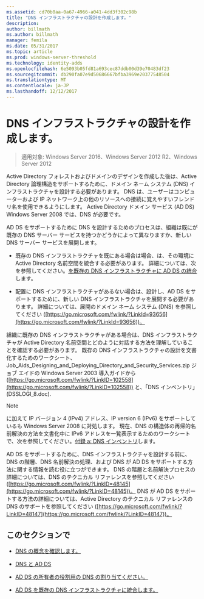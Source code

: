 ```yaml
---
ms.assetid: cd70b0aa-0a67-4966-a041-4dd3f302c98b
title: "DNS インフラストラクチャの設計を作成します。"
description: 
author: billmath
ms.author: billmath
manager: femila
ms.date: 05/31/2017
ms.topic: article
ms.prod: windows-server-threshold
ms.technology: identity-adds
ms.openlocfilehash: 6e5093b05fd81a693cec87ddb00d39e70483df23
ms.sourcegitcommit: db290fa07e9d50686667bfba3969e20377548504
ms.translationtype: MT
ms.contentlocale: ja-JP
ms.lasthandoff: 12/12/2017
---
```

# <a name="creating-a-dns-infrastructure-design"></a>DNS インフラストラクチャの設計を作成します。

>適用対象: Windows Server 2016、Windows Server 2012 R2、Windows Server 2012

Active Directory フォレストおよびドメインのデザインを作成した後は、Active Directory 論理構造をサポートするために、ドメイン ネーム システム (DNS) インフラストラクチャを設計する必要があります。 DNS は、ユーザーはコンピューターおよび IP ネットワーク上の他のリソースへの接続に覚えやすいフレンドリ名を使用できるようにします。 Active Directory ドメイン サービス (AD DS) Windows Server 2008 では、DNS が必要です。  
  
AD DS をサポートするために DNS を設計するためのプロセスは、組織は既にが既存の DNS サーバー サービスを持つかどうかによって異なりますか、新しい DNS サーバー サービスを展開します。  
  
-   既存の DNS インフラストラクチャを既にある場合は場合、は、その環境に Active Directory 名前空間を統合する必要があります。 詳細については、次を参照してください。[を既存の DNS インフラストラクチャに AD DS の統合](../../ad-ds/plan/Integrating-AD-DS-into-an-Existing-DNS-Infrastructure.md)します。  
  
-   配置に DNS インフラストラクチャがあるない場合は、設計し、AD DS をサポートするために、新しい DNS インフラストラクチャを展開する必要があります。 詳細については、展開のドメイン ネーム システム (DNS) を参照してください ([https://go.microsoft.com/fwlink/?LinkId=93656](https://go.microsoft.com/fwlink/?LinkId=93656))。  
  
組織に既存の DNS インフラストラクチャがある場合は、DNS インフラストラクチャが Active Directory 名前空間とどのように対話する方法を理解していることを確認する必要があります。 既存の DNS インフラストラクチャの設計を文書化するためのワークシート、Job_Aids_Designing_and_Deploying_Directory_and_Security_Services.zip ジョブ エイドの Windows Server 2003 導入ガイドから ([https://go.microsoft.com/fwlink/?LinkID=102558](https://go.microsoft.com/fwlink/?LinkID=102558)) と、「DNS インベントリ」(DSSLOGI_8.doc).  
  
> [!NOTE]  
> に加えて IP バージョン 4 (IPv4) アドレス、IP version 6 (IPv6) をサポートしているも Windows Server 2008 に対処します。 現在、DNS の構造体の再帰的名前解決の方法を文書化中に IPv6 アドレスを一覧表示するためのワークシートで、次を参照してください。[付録 a: DNS インベントリ](../../ad-ds/plan/Appendix-A--DNS-Inventory.md)します。  
  
AD DS をサポートするために、DNS インフラストラクチャを設計する前に、DNS の階層、DNS 名前解決の処理、および DNS が AD DS をサポートする方法に関する情報を読む役に立つができます。 DNS の階層と名前解決プロセスの詳細については、DNS のテクニカル リファレンスを参照してください ([https://go.microsoft.com/fwlink/?LinkID=48145](https://go.microsoft.com/fwlink/?LinkID=48145))。 DNS が AD DS をサポートする方法の詳細については、Active Directory のテクニカル リファレンスの DNS のサポートを参照してください ([https://go.microsoft.com/fwlink/?LinkID=48147](https://go.microsoft.com/fwlink/?LinkID=48147))。  
  
## <a name="in-this-section"></a>このセクションで  
  
-   [DNS の概念を確認します。](../../ad-ds/plan/Reviewing-DNS-Concepts.md)  
  
-   [DNS と AD DS](../../ad-ds/plan/DNS-and-AD-DS.md)  
  
-   [AD DS の所有者の役割用の DNS の割り当てください。](../../ad-ds/deploy/Assigning-the-DNS-for-AD-DS-Owner-Role.md)  
  
-   [AD DS を既存の DNS インフラストラクチャに統合します。](../../ad-ds/plan/../../ad-ds/plan/Integrating-AD-DS-into-an-Existing-DNS-Infrastructure.md)  
  


